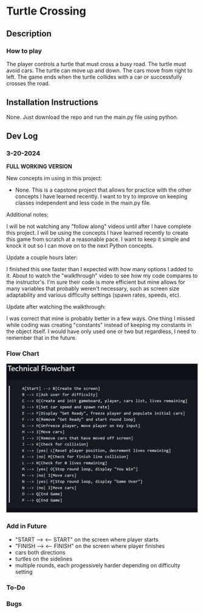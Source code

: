 # Turtle Crossing

## Description

### **How to play**

The player controls a turtle that must cross a busy road. The turtle must avoid cars. The turtle can move up and down. The cars move from right to left. The game ends when the turtle collides with a car or successfully crosses the road. 

## Installation Instructions

None. Just download the repo and run the main.py file using python.

## Dev Log

### 3-20-2024

**FULL WORKING VERSION**

New concepts im using in this project:

* None. This is a capstone project that allows for practice with the other concepts I have learned recently. I want to try to improve on keeping classes independent and less code in the main.py file.

Additional notes:

I will be not watching any "follow along" videos until after I have complete this project. I will be using the concepts I have learned recently to create this game from scratch at a reasonable pace. I want to keep it simple and knock it out so I can move on to the next Python concepts.

Update a couple hours later:

I finished this one faster than I expected with how many options I added to it. About to watch the "walkthrough" video to see how my code compares to the instructor's. I'm sure their code is more efficient but mine allows for many variables that probably weren't necessary, such as screen size adaptability and various difficulty settings (spawn rates, speeds, etc).

Update after watching the walkthrough:

I was correct that mine is probably better in a few ways. One thing I missed while coding was creating "constants" instead of keeping my constants in the object itself. I would have only used one or two but regardless, I need to remember that in the future.

### **Flow Chart**

![Flow Chart for Title](flowchart.png)

### **Add in Future**

* "START -->  <-- START" on the screen where player starts
* "FINISH -->  <-- FINISH" on the screen where player finishes
* cars both directions
* turtles on the sidelines
* multiple rounds, each progessively harder depending on difficulty setting

### **To-Do**

### **Bugs**
